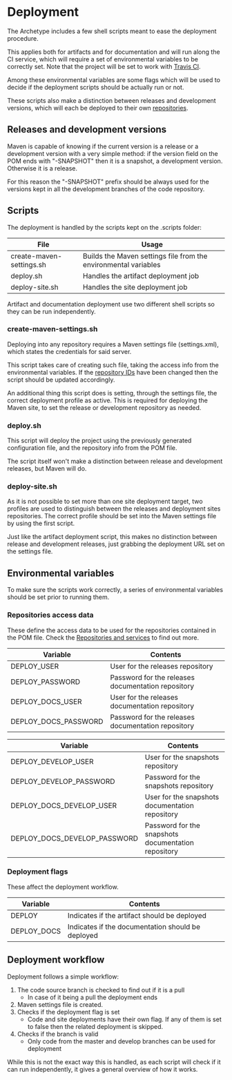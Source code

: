 # Deployment

The Archetype includes a few shell scripts meant to ease the deployment procedure.

This applies both for artifacts and for documentation and will run along the CI service, which will require a set of environmental variables to be correctly set. Note that the project will be set to work with [Travis CI][travis-section].

Among these environmental variables are some flags which will be used to decide if the deployment scripts should be actually run or not.

These scripts also make a distinction between releases and development versions, which will each be deployed to their own [repositories][repositories].

## Releases and development versions

Maven is capable of knowing if the current version is a release or a development version with a very simple method: if the version field on the POM ends with "-SNAPSHOT" then it is a snapshot, a development version. Otherwise it is a release.

For this reason the "-SNAPSHOT" prefix should be always used for the versions kept in all the development branches of the code repository.

## Scripts

The deployment is handled by the scripts kept on the .scripts folder:

|File|Usage|
|---|---|
|create-maven-settings.sh|Builds the Maven settings file from the environmental variables|
|deploy.sh|Handles the artifact deployment job|
|deploy-site.sh|Handles the site deployment job|

Artifact and documentation deployment use two different shell scripts so they can be run independently.

### create-maven-settings.sh

Deploying into any repository requires a Maven settings file (settings.xml), which states the credentials for said server.

This script takes care of creating such file, taking the access info from the environmental variables. If the [repository IDs][repository-ids] have been changed then the script should be updated accordingly.

An additional thing this script does is setting, through the settings file, the correct deployment profile as active. This is required for deploying the Maven site, to set the release or development repository as needed.

### deploy.sh

This script will deploy the project using the previously generated configuration file, and the repository info from the POM file.

The script itself won't make a distinction between release and development releases, but Maven will do.

### deploy-site.sh

As it is not possible to set more than one site deployment target, two profiles are used to distinguish between the releases and deployment sites repositories. The correct profile should be set into the Maven settings file by using the first script.

Just like the artifact deployment script, this makes no distinction between release and development releases, just grabbing the deployment URL set on the settings file.

## Environmental variables

To make sure the scripts work correctly, a series of environmental variables should be set prior to running them.

### Repositories access data

These define the access data to be used for the repositories contained in the POM file. Check the [Repositories and services][repositories] to find out more.

|Variable|Contents|
|---|---|
|DEPLOY\_USER|User for the releases repository|
|DEPLOY\_PASSWORD|Password for the releases documentation repository|
|DEPLOY\_DOCS\_USER|User for the releases documentation repository|
|DEPLOY\_DOCS\_PASSWORD|Password for the releases documentation repository|

|Variable|Contents|
|---|---|
|DEPLOY\_DEVELOP\_USER|User for the snapshots repository|
|DEPLOY\_DEVELOP\_PASSWORD|Password for the snapshots repository|
|DEPLOY\_DOCS\_DEVELOP\_USER|User for the snapshots documentation repository|
|DEPLOY\_DOCS\_DEVELOP\_PASSWORD|Password for the snapshots documentation repository|

### Deployment flags

These affect the deployment workflow.

|Variable|Contents|
|---|---|
|DEPLOY|Indicates if the artifact should be deployed|
|DEPLOY\_DOCS|Indicates if the documentation should be deployed|

## Deployment workflow

Deployment follows a simple workflow:

1. The code source branch is checked to find out if it is a pull
    * In case of it being a pull the deployment ends
2. Maven settings file is created.
3. Checks if the deployment flag is set
    * Code and site deployments have their own flag. If any of them is set to false then the related deployment is skipped.
4. Checks if the branch is valid
    * Only code from the master and develop branches can be used for deployment

While this is not the exact way this is handled, as each script will check if it can run independently, it gives a general overview of how it works.

[repositories]: ./repositories.html

[repositories]: ./repositories.html
[repository-ids]: ./repositories.html#artifactrepositoriesids

[travis-section]: ./travis.html

